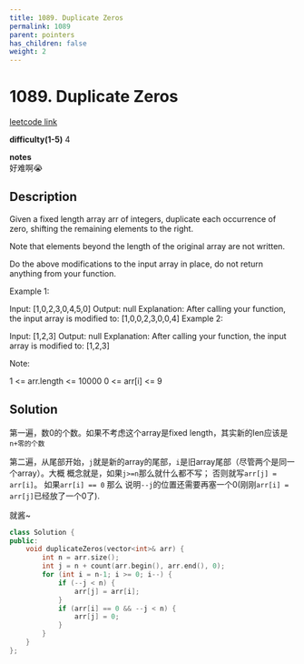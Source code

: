 ```yaml
---
title: 1089. Duplicate Zeros
permalink: 1089
parent: pointers
has_children: false
weight: 2
---
```

# 1089. Duplicate Zeros
[leetcode link](https://leetcode.com/problems/duplicate-zeros/)

**difficulty(1-5)** 
4

**notes**   
好难啊😭

## Description
Given a fixed length array arr of integers, duplicate each occurrence of zero, shifting the remaining elements to the right.

Note that elements beyond the length of the original array are not written.

Do the above modifications to the input array in place, do not return anything from your function.

 

Example 1:

Input: [1,0,2,3,0,4,5,0]
Output: null
Explanation: After calling your function, the input array is modified to: [1,0,0,2,3,0,0,4]
Example 2:

Input: [1,2,3]
Output: null
Explanation: After calling your function, the input array is modified to: [1,2,3]
 

Note:

1 <= arr.length <= 10000
0 <= arr[i] <= 9

## Solution
第一遍，数0的个数。如果不考虑这个array是fixed length，其实新的len应该是`n+零的个数`

第二遍，从尾部开始，`j`就是新的array的尾部，`i`是旧array尾部（尽管两个是同一个array）。大概
概念就是，如果`j>=n`那么就什么都不写； 否则就写`arr[j] = arr[i]`。 如果`arr[i] == 0` 那么
说明`--j`的位置还需要再塞一个0(刚刚`arr[i] = arr[j]`已经放了一个0了).

就酱~ 

```c++
class Solution {
public:
    void duplicateZeros(vector<int>& arr) {
        int n = arr.size();
        int j = n + count(arr.begin(), arr.end(), 0);
        for (int i = n-1; i >= 0; i--) {
            if (--j < n) {
                arr[j] = arr[i];
            }
            if (arr[i] == 0 && --j < n) {
                arr[j] = 0;
            }
        }
    }
};
```

<!-- 
Default label
{: .label }

Blue label
{: .label .label-blue }

Stable
{: .label .label-green }

New release
{: .label .label-purple }

Coming soon
{: .label .label-yellow }

Deprecated
{: .label .label-red } -->
